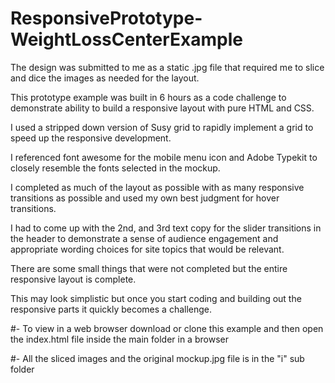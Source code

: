 # ResponsivePrototype-WeightLossCenterExample

The design was submitted to me as a static .jpg file that required me to slice and dice the images as needed for the layout.

This prototype example was built in 6 hours as a code challenge to demonstrate ability to build a 
responsive layout with pure HTML and CSS. 

I used a stripped down version of Susy grid to rapidly implement a grid to speed up the responsive development.

I referenced font awesome for the mobile menu icon and Adobe Typekit to closely resemble the fonts selected in the mockup.

I completed as much of the layout as possible with as many responsive transitions as possible and used my own
best judgment for hover transitions.

I had to come up with the 2nd, and 3rd text copy for the slider transitions in the header to demonstrate a sense 
of audience engagement and appropriate wording choices for site topics that would be relevant.

There are some small things that were not completed but the entire responsive layout is complete.

This may look simplistic but once you start coding and building out the responsive parts it quickly becomes a challenge.

#- To view in a web browser download or clone this example and then open the index.html file inside the main folder in a browser

#- All the sliced images and the original mockup.jpg file is in the "i" sub folder

